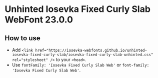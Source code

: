 # Unhinted Iosevka Fixed Curly Slab WebFont 23.0.0

## How to use

- Add `<link href="https://iosevka-webfonts.github.io/unhinted-iosevka-fixed-curly-slab/iosevka-fixed-curly-slab-unhinted.css" rel="stylesheet" />` to your `<head>`.
- Use `fontFamily: 'Iosevka Fixed Curly Slab Web'` or `font-family: 'Iosevka Fixed Curly Slab Web'`.
